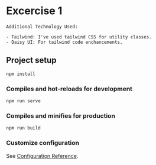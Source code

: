 # Excercise 1

```
Additional Technology Used:

- Tailwind: I've used tailwind CSS for utility classes.
- Daisy UI: For tailwind code enchancements.
```

## Project setup

```
npm install
```

### Compiles and hot-reloads for development

```
npm run serve
```

### Compiles and minifies for production

```
npm run build
```

### Customize configuration

See [Configuration Reference](https://cli.vuejs.org/config/).

